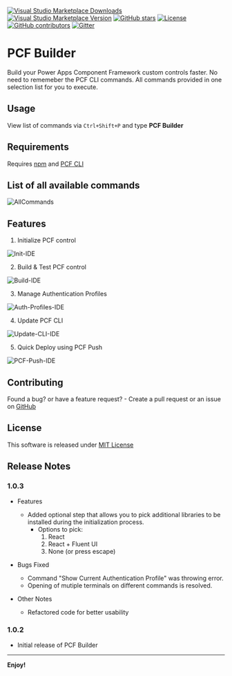 [![Visual Studio Marketplace Downloads](https://img.shields.io/visual-studio-marketplace/d/danish-naglekar.pcf-builder)](https://marketplace.visualstudio.com/items?itemName=danish-naglekar.pcf-builder)
[![Visual Studio Marketplace Version](https://img.shields.io/visual-studio-marketplace/v/danish-naglekar.pcf-builder?label=vscode%20marketplace)](https://marketplace.visualstudio.com/items?itemName=danish-naglekar.pcf-builder)
[![GitHub stars](https://img.shields.io/github/stars/Power-Maverick/PCF-Builder-VSCode?label=github%20stars)](https://github.com/Power-Maverick/PCF-Builder-VSCode)
[![License](https://img.shields.io/github/license/Power-Maverick/PCF-Builder-VSCode)](https://github.com/Power-Maverick/PCF-Builder-VSCode/blob/master/LICENSE)
[![GitHub contributors](https://img.shields.io/github/contributors-anon/Power-Maverick/PCF-Builder-VSCode)](https://github.com/Power-Maverick/PCF-Builder-VSCode/graphs/contributors)
[![Gitter](https://img.shields.io/gitter/room/Power-Maverick/PCF-Builder-VSCode)](https://gitter.im/PCF-Builder/community)

# PCF Builder

Build your Power Apps Component Framework custom controls faster. No need to rememeber the PCF CLI commands. All commands provided in one selection list for you to execute.

## Usage

View list of commands via `Ctrl+Shift+P` and type **PCF Builder**

## Requirements

Requires [npm](https://nodejs.org/en/) and [PCF CLI](https://aka.ms/PowerAppsCLI)

## List of all available commands

![AllCommands](https://github.com/Power-Maverick/PCF-Builder-VSCode/blob/master/assets/AllCommands.png?raw=true)

## Features

1. Initialize PCF control

![Init-IDE](https://github.com/Power-Maverick/PCF-Builder-VSCode/blob/master/assets/Initialize-Control.gif?raw=true)

2. Build & Test PCF control

![Build-IDE](https://github.com/Power-Maverick/PCF-Builder-VSCode/blob/master/assets/Build-Control.gif?raw=true)

3. Manage Authentication Profiles

![Auth-Profiles-IDE](https://github.com/Power-Maverick/PCF-Builder-VSCode/blob/master/assets/Manage-Auth-Profiles.gif?raw=true)

4. Update PCF CLI

![Update-CLI-IDE](https://github.com/Power-Maverick/PCF-Builder-VSCode/blob/master/assets/Update-PCF-CLI.gif?raw=true)

5. Quick Deploy using PCF Push

![PCF-Push-IDE](https://github.com/Power-Maverick/PCF-Builder-VSCode/blob/master/assets/PCF-Push.gif?raw=true)

## Contributing

Found a bug? or have a feature request? - Create a pull request or an issue on [GitHub](https://github.com/Power-Maverick/PCF-Builder-VSCode)

## License

This software is released under [MIT License](http://www.opensource.org/licenses/mit-license.php)

## Release Notes

### 1.0.3

- Features
  - Added optional step that allows you to pick additional libraries to be installed during the initialization process.
    - Options to pick:
      1. React
      2. React + Fluent UI
      3. None (or press escape)

- Bugs Fixed
  - Command "Show Current Authentication Profile" was throwing error.
  - Opening of mutiple terminals on different commands is resolved.

- Other Notes
  - Refactored code for better usability

### 1.0.2

- Initial release of PCF Builder

-------------------------------------------------------------------------------------------

**Enjoy!**

